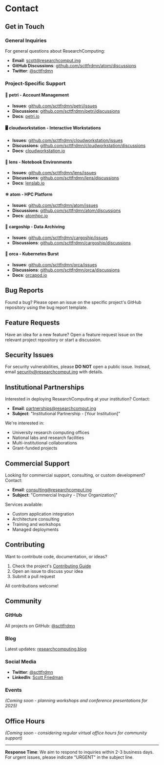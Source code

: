 # Contact

## Get in Touch

### General Inquiries
For general questions about ResearchComputing:

- **Email**: scott@researchcomput.ing
- **GitHub Discussions**: [github.com/scttfrdmn/atom/discussions](https://github.com/scttfrdmn/atom/discussions)
- **Twitter**: [@scttfrdmn](https://twitter.com/scttfrdmn)

### Project-Specific Support

#### 🧫 petri - Account Management
- **Issues**: [github.com/scttfrdmn/petri/issues](https://github.com/scttfrdmn/petri/issues)
- **Discussions**: [github.com/scttfrdmn/petri/discussions](https://github.com/scttfrdmn/petri/discussions)
- **Docs**: [petri.io](https://petri.io)

#### 🖥️ cloudworkstation - Interactive Workstations
- **Issues**: [github.com/scttfrdmn/cloudworkstation/issues](https://github.com/scttfrdmn/cloudworkstation/issues)
- **Discussions**: [github.com/scttfrdmn/cloudworkstation/discussions](https://github.com/scttfrdmn/cloudworkstation/discussions)
- **Docs**: [cloudworkstation.io](https://cloudworkstation.io)

#### 🔬 lens - Notebook Environments
- **Issues**: [github.com/scttfrdmn/lens/issues](https://github.com/scttfrdmn/lens/issues)
- **Discussions**: [github.com/scttfrdmn/lens/discussions](https://github.com/scttfrdmn/lens/discussions)
- **Docs**: [lenslab.io](https://lenslab.io)

#### ⚛️ atom - HPC Platform
- **Issues**: [github.com/scttfrdmn/atom/issues](https://github.com/scttfrdmn/atom/issues)
- **Discussions**: [github.com/scttfrdmn/atom/discussions](https://github.com/scttfrdmn/atom/discussions)
- **Docs**: [atomhpc.io](https://atomhpc.io)

#### 🚢 cargoship - Data Archiving
- **Issues**: [github.com/scttfrdmn/cargoship/issues](https://github.com/scttfrdmn/cargoship/issues)
- **Discussions**: [github.com/scttfrdmn/cargoship/discussions](https://github.com/scttfrdmn/cargoship/discussions)

#### 🐋 orca - Kubernetes Burst
- **Issues**: [github.com/scttfrdmn/orca/issues](https://github.com/scttfrdmn/orca/issues)
- **Discussions**: [github.com/scttfrdmn/orca/discussions](https://github.com/scttfrdmn/orca/discussions)
- **Docs**: [orcapod.io](https://orcapod.io)

## Bug Reports

Found a bug? Please open an issue on the specific project's GitHub repository using the bug report template.

## Feature Requests

Have an idea for a new feature? Open a feature request issue on the relevant project repository or start a discussion.

## Security Issues

For security vulnerabilities, please **DO NOT** open a public issue. Instead, email security@researchcomput.ing with details.

## Institutional Partnerships

Interested in deploying ResearchComputing at your institution? Contact:

- **Email**: partnerships@researchcomput.ing
- **Subject**: "Institutional Partnership - [Your Institution]"

We're interested in:
- University research computing offices
- National labs and research facilities
- Multi-institutional collaborations
- Grant-funded projects

## Commercial Support

Looking for commercial support, consulting, or custom development? Contact:

- **Email**: consulting@researchcomput.ing
- **Subject**: "Commercial Inquiry - [Your Organization]"

Services available:
- Custom application integration
- Architecture consulting
- Training and workshops
- Managed deployments

## Contributing

Want to contribute code, documentation, or ideas?

1. Check the project's [Contributing Guide](https://github.com/scttfrdmn/atom/blob/main/CONTRIBUTING.md)
2. Open an issue to discuss your idea
3. Submit a pull request

All contributions welcome!

## Community

### GitHub
All projects on GitHub: [@scttfrdmn](https://github.com/scttfrdmn)

### Blog
Latest updates: [researchcomputing.blog](https://researchcomputing.blog)

### Social Media
- **Twitter**: [@scttfrdmn](https://twitter.com/scttfrdmn)
- **LinkedIn**: [Scott Friedman](https://linkedin.com/in/scttfrdmn)

### Events

*(Coming soon - planning workshops and conference presentations for 2025)*

## Office Hours

*(Coming soon - considering regular virtual office hours for community support)*

---

**Response Time**: We aim to respond to inquiries within 2-3 business days. For urgent issues, please indicate "URGENT" in the subject line.
